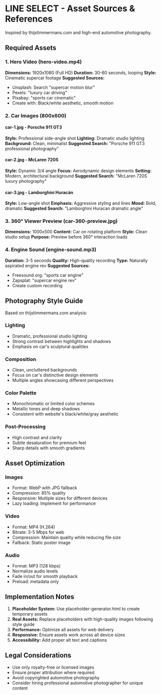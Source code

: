 # LINE SELECT - Asset Sources & References

Inspired by thijstimmermans.com and high-end automotive photography.

## Required Assets

### 1. Hero Video (hero-video.mp4)
**Dimensions:** 1920x1080 (Full HD)
**Duration:** 30-60 seconds, looping
**Style:** Cinematic supercar footage
**Suggested Sources:**
- Unsplash: Search "supercar motion blur"
- Pexels: "luxury car driving"
- Pixabay: "sports car cinematic"
- Create with: Black/white aesthetic, smooth motion

### 2. Car Images (800x600)

#### car-1.jpg - Porsche 911 GT3
**Style:** Professional side-angle shot
**Lighting:** Dramatic studio lighting
**Background:** Clean, minimalist
**Suggested Search:** "Porsche 911 GT3 professional photography"

#### car-2.jpg - McLaren 720S  
**Style:** Dynamic 3/4 angle
**Focus:** Aerodynamic design elements
**Setting:** Modern, architectural background
**Suggested Search:** "McLaren 720S luxury photography"

#### car-3.jpg - Lamborghini Huracán
**Style:** Low-angle shot
**Emphasis:** Aggressive styling and lines
**Mood:** Bold, dramatic
**Suggested Search:** "Lamborghini Huracan dramatic angle"

### 3. 360° Viewer Preview (car-360-preview.jpg)
**Dimensions:** 1000x500
**Content:** Car on rotating platform
**Style:** Clean studio setup
**Purpose:** Preview before 360° interaction loads

### 4. Engine Sound (engine-sound.mp3)
**Duration:** 3-5 seconds
**Quality:** High-quality recording
**Type:** Naturally aspirated engine rev
**Suggested Sources:**
- Freesound.org: "sports car engine"
- Zapsplat: "supercar engine rev"
- Create custom recording

## Photography Style Guide

Based on thijstimmermans.com analysis:

### Lighting
- Dramatic, professional studio lighting
- Strong contrast between highlights and shadows
- Emphasis on car's sculptural qualities

### Composition
- Clean, uncluttered backgrounds
- Focus on car's distinctive design elements
- Multiple angles showcasing different perspectives

### Color Palette
- Monochromatic or limited color schemes
- Metallic tones and deep shadows
- Consistent with website's black/white/gray aesthetic

### Post-Processing
- High contrast and clarity
- Subtle desaturation for premium feel
- Sharp details with smooth gradients

## Asset Optimization

### Images
- Format: WebP with JPG fallback
- Compression: 85% quality
- Responsive: Multiple sizes for different devices
- Lazy loading: Implement for performance

### Video
- Format: MP4 (H.264)
- Bitrate: 3-5 Mbps for web
- Compression: Maintain quality while reducing file size
- Fallback: Static poster image

### Audio
- Format: MP3 (128 kbps)
- Normalize audio levels
- Fade in/out for smooth playback
- Preload: metadata only

## Implementation Notes

1. **Placeholder System:** Use placeholder-generator.html to create temporary assets
2. **Real Assets:** Replace placeholders with high-quality images following style guide
3. **Performance:** Optimize all assets for web delivery
4. **Responsive:** Ensure assets work across all device sizes
5. **Accessibility:** Add proper alt text and captions

## Legal Considerations

- Use only royalty-free or licensed images
- Ensure proper attribution where required
- Avoid copyrighted automotive photography
- Consider hiring professional automotive photographer for unique content